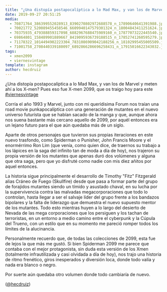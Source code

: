```yaml
---
title: "¿Una distopía postapocalíptica a lo Mad Max, y van los de Marvel y meten ahí a los X-men? Pues eso fue X-men 2099, que os traigo hoy para este #viernesvintage"
date: 2019-09-27 20:51:25
media: 
  - 70871764_386399552028913_8390270802972688578_n_17890640641391988.jpg
  - 70021772_520089455458546_6609940147579301324_n_18004843411251624.jpg
  - 70375935_479388859317098_6882967688475989160_n_17877073222445540.jpg
  - 69864801_158489901889667_8419095936739188515_n_17852741260595279.jpg
  - 71178322_1014494902223304_7831086909042188256_n_18102995455005509.jpg
  - 71001758_2708440339180097_6892866286696258431_n_17915016622343032.jpg
tags: 
  - xmen2099
  - viernesvintage
template: instagram
author: hecdruiz
---
```


¿Una distopía postapocalíptica a lo Mad Max, y van los de Marvel y meten ahí a los X-men? Pues eso fue X-men 2099, que os traigo hoy para este [#viernesvintage](/tags/viernesvintage)


Corría el año 1993 y Marvel, junto con mi querídisima Forum nos traían una road movie punkapocalíptica con una generación de mutantes en el nuevo universo futurísta que se habían sacado de la manga y que, aunque ahora nos suena bastante más cercano aquello de 2099, por aquél entonces era un lejano futuro para el que aún quedaba más de un siglo.


Aparte de otros personajes que tuvieron sus propias iteraciones en este nuevo trasfondo, como Spiderman o Punisher, John Francis Moore y el enormérrimo Ron Lim (que venía, como quien dice, de traernos su trabajo a los lápices en la saga del infinito tan de moda a día de hoy), nos trajeron su propia versión de los mutantes que apenas duró dos volúmenes y alguna que otra saga, pero que yo disfruté como nadie con mis diez añitos por aquel entonces.


La historia sigue principalmente el desarrollo de Timothy "Fitz" Fitzgerald alias Cráneo de Fuego (Skullfire) desde que pasa a formar parte del grupo de forajidos mutantes siendo un tímido y asustado chaval, en su lucha por la supervivencia contra las malvadas megacorporaciones que todo lo controlan,  hasta llegar a ser el salvaje líder del grupo frente a los bandazos bipolares y la falta de liderazgo que demuestra el nuevo supuesto mentor de los mutantes. Todo esto mientras huyen a lo largo del desierto de Nevada de las mega corporaciones que los persiguen y los tachan de terroristas, en un entorno a medio camino entre el cyberpunk y la Cúpula del Trueno, con un estilo que en su momento me pareció romper todos los límites de la alucinancia.


Personalmente recuerdo que, de todas las colecciones de 2099, esta fue de lejos la que más me gustó. Si bien Spiderman 2099 me parece que contaba con el mejor protagonista, sin duda esta versión de los Xmen (totalmente infrautilizada y casi olvidada a día de hoy), nos trajo una historia de ritmo frenético, giros inesperados y diversión loca, donde todo valía y nada era blanco o negro.


Por suerte aún quedaba otro volumen donde todo cambiaría de nuevo.


([@hecdruiz](https://instagram.com/hecdruiz))
